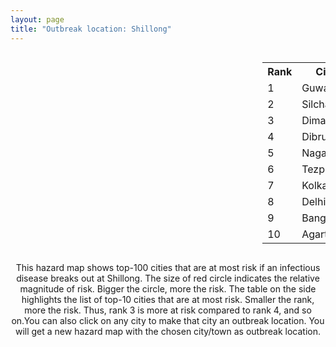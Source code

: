 ```yaml
---
layout: page
title: "Outbreak location: Shillong"
---
```

<div style="width: 100%; overflow: auto;">
<div style="width: 75%; float: left;">
<div id="mapid">
<script src="https://buda-magenta.github.io/hazard_map/load_map.js"></script>

<script>
var marker_outbreak = L.marker([25.576045, 91.882528],{"autoPan": true}).addTo(map); marker_outbreak.bindTooltip("Shillong").openTooltip();

var circle_1 = L.circle([26.180598, 91.753943], {"pane": "markerPane", "color": "red", "fill": true, "fillOpacity": 0.2, "fillRule": "evenodd", "lineCap": "round", "lineJoin": "round", "opacity": 1.0, "radius": 299038, "stroke": true, "weight": 3}).addTo(map);
circle_1.bindTooltip("Guwahati<br>rank: 1<br>hazard index: 0.299039")
circle_1.bindPopup('<a href="https://buda-magenta.github.io/hazard_map/Guwahati">Guwahati</a>')

var circle_2 = L.circle([24.817861, 92.756221], {"pane": "markerPane", "color": "red", "fill": true, "fillOpacity": 0.2, "fillRule": "evenodd", "lineCap": "round", "lineJoin": "round", "opacity": 1.0, "radius": 26762, "stroke": true, "weight": 3}).addTo(map);
circle_2.bindTooltip("Silchar<br>rank: 2<br>hazard index: 0.026763")
circle_2.bindPopup('<a href="https://buda-magenta.github.io/hazard_map/Silchar">Silchar</a>')

var circle_3 = L.circle([25.913591, 93.728371], {"pane": "markerPane", "color": "red", "fill": true, "fillOpacity": 0.2, "fillRule": "evenodd", "lineCap": "round", "lineJoin": "round", "opacity": 1.0, "radius": 23836, "stroke": true, "weight": 3}).addTo(map);
circle_3.bindTooltip("Dimapur<br>rank: 3<br>hazard index: 0.023836")
circle_3.bindPopup('<a href="https://buda-magenta.github.io/hazard_map/Dimapur">Dimapur</a>')

var circle_4 = L.circle([27.484460, 94.901945], {"pane": "markerPane", "color": "red", "fill": true, "fillOpacity": 0.2, "fillRule": "evenodd", "lineCap": "round", "lineJoin": "round", "opacity": 1.0, "radius": 18622, "stroke": true, "weight": 3}).addTo(map);
circle_4.bindTooltip("Dibrugarh<br>rank: 4<br>hazard index: 0.018622")
circle_4.bindPopup('<a href="https://buda-magenta.github.io/hazard_map/Dibrugarh">Dibrugarh</a>')

var circle_5 = L.circle([26.304149, 92.716060], {"pane": "markerPane", "color": "red", "fill": true, "fillOpacity": 0.2, "fillRule": "evenodd", "lineCap": "round", "lineJoin": "round", "opacity": 1.0, "radius": 13649, "stroke": true, "weight": 3}).addTo(map);
circle_5.bindTooltip("Nagaon<br>rank: 5<br>hazard index: 0.013650")
circle_5.bindPopup('<a href="https://buda-magenta.github.io/hazard_map/Nagaon">Nagaon</a>')

var circle_6 = L.circle([26.616957, 92.765007], {"pane": "markerPane", "color": "red", "fill": true, "fillOpacity": 0.2, "fillRule": "evenodd", "lineCap": "round", "lineJoin": "round", "opacity": 1.0, "radius": 11929, "stroke": true, "weight": 3}).addTo(map);
circle_6.bindTooltip("Tezpur<br>rank: 6<br>hazard index: 0.011929")
circle_6.bindPopup('<a href="https://buda-magenta.github.io/hazard_map/Tezpur">Tezpur</a>')

var circle_7 = L.circle([22.541418, 88.357691], {"pane": "markerPane", "color": "red", "fill": true, "fillOpacity": 0.2, "fillRule": "evenodd", "lineCap": "round", "lineJoin": "round", "opacity": 1.0, "radius": 11602, "stroke": true, "weight": 3}).addTo(map);
circle_7.bindTooltip("Kolkata<br>rank: 7<br>hazard index: 0.011602")
circle_7.bindPopup('<a href="https://buda-magenta.github.io/hazard_map/Kolkata">Kolkata</a>')

var circle_8 = L.circle([28.651718, 77.221939], {"pane": "markerPane", "color": "red", "fill": true, "fillOpacity": 0.2, "fillRule": "evenodd", "lineCap": "round", "lineJoin": "round", "opacity": 1.0, "radius": 8843, "stroke": true, "weight": 3}).addTo(map);
circle_8.bindTooltip("Delhi<br>rank: 8<br>hazard index: 0.008844")
circle_8.bindPopup('<a href="https://buda-magenta.github.io/hazard_map/Delhi">Delhi</a>')

var circle_9 = L.circle([12.979120, 77.591300], {"pane": "markerPane", "color": "red", "fill": true, "fillOpacity": 0.2, "fillRule": "evenodd", "lineCap": "round", "lineJoin": "round", "opacity": 1.0, "radius": 4222, "stroke": true, "weight": 3}).addTo(map);
circle_9.bindTooltip("Bangalore<br>rank: 9<br>hazard index: 0.004223")
circle_9.bindPopup('<a href="https://buda-magenta.github.io/hazard_map/Bangalore">Bangalore</a>')

var circle_10 = L.circle([23.831238, 91.282382], {"pane": "markerPane", "color": "red", "fill": true, "fillOpacity": 0.2, "fillRule": "evenodd", "lineCap": "round", "lineJoin": "round", "opacity": 1.0, "radius": 3843, "stroke": true, "weight": 3}).addTo(map);
circle_10.bindTooltip("Agartala<br>rank: 10<br>hazard index: 0.003844")
circle_10.bindPopup('<a href="https://buda-magenta.github.io/hazard_map/Agartala">Agartala</a>')

var circle_11 = L.circle([24.800609, 93.937000], {"pane": "markerPane", "color": "red", "fill": true, "fillOpacity": 0.2, "fillRule": "evenodd", "lineCap": "round", "lineJoin": "round", "opacity": 1.0, "radius": 2711, "stroke": true, "weight": 3}).addTo(map);
circle_11.bindTooltip("Imphal<br>rank: 11<br>hazard index: 0.002712")
circle_11.bindPopup('<a href="https://buda-magenta.github.io/hazard_map/Imphal">Imphal</a>')

var circle_12 = L.circle([19.075990, 72.877393], {"pane": "markerPane", "color": "red", "fill": true, "fillOpacity": 0.2, "fillRule": "evenodd", "lineCap": "round", "lineJoin": "round", "opacity": 1.0, "radius": 2536, "stroke": true, "weight": 3}).addTo(map);
circle_12.bindTooltip("Mumbai<br>rank: 12<br>hazard index: 0.002536")
circle_12.bindPopup('<a href="https://buda-magenta.github.io/hazard_map/Mumbai">Mumbai</a>')

var circle_13 = L.circle([13.083694, 80.270186], {"pane": "markerPane", "color": "red", "fill": true, "fillOpacity": 0.2, "fillRule": "evenodd", "lineCap": "round", "lineJoin": "round", "opacity": 1.0, "radius": 1770, "stroke": true, "weight": 3}).addTo(map);
circle_13.bindTooltip("Chennai<br>rank: 13<br>hazard index: 0.001770")
circle_13.bindPopup('<a href="https://buda-magenta.github.io/hazard_map/Chennai">Chennai</a>')

var circle_14 = L.circle([26.698885, 88.320030], {"pane": "markerPane", "color": "red", "fill": true, "fillOpacity": 0.2, "fillRule": "evenodd", "lineCap": "round", "lineJoin": "round", "opacity": 1.0, "radius": 1470, "stroke": true, "weight": 3}).addTo(map);
circle_14.bindTooltip("Bagdogra<br>rank: 14<br>hazard index: 0.001470")
circle_14.bindPopup('<a href="https://buda-magenta.github.io/hazard_map/Bagdogra">Bagdogra</a>')

var circle_15 = L.circle([17.388786, 78.461065], {"pane": "markerPane", "color": "red", "fill": true, "fillOpacity": 0.2, "fillRule": "evenodd", "lineCap": "round", "lineJoin": "round", "opacity": 1.0, "radius": 967, "stroke": true, "weight": 3}).addTo(map);
circle_15.bindTooltip("Hyderabad<br>rank: 15<br>hazard index: 0.000967")
circle_15.bindPopup('<a href="https://buda-magenta.github.io/hazard_map/Hyderabad">Hyderabad</a>')

var circle_16 = L.circle([26.915458, 75.818982], {"pane": "markerPane", "color": "red", "fill": true, "fillOpacity": 0.2, "fillRule": "evenodd", "lineCap": "round", "lineJoin": "round", "opacity": 1.0, "radius": 940, "stroke": true, "weight": 3}).addTo(map);
circle_16.bindTooltip("Jaipur<br>rank: 16<br>hazard index: 0.000941")
circle_16.bindPopup('<a href="https://buda-magenta.github.io/hazard_map/Jaipur">Jaipur</a>')

var circle_17 = L.circle([26.716413, 88.430992], {"pane": "markerPane", "color": "red", "fill": true, "fillOpacity": 0.2, "fillRule": "evenodd", "lineCap": "round", "lineJoin": "round", "opacity": 1.0, "radius": 729, "stroke": true, "weight": 3}).addTo(map);
circle_17.bindTooltip("Siliguri<br>rank: 17<br>hazard index: 0.000729")
circle_17.bindPopup('<a href="https://buda-magenta.github.io/hazard_map/Siliguri">Siliguri</a>')

var circle_18 = L.circle([25.609324, 85.123525], {"pane": "markerPane", "color": "red", "fill": true, "fillOpacity": 0.2, "fillRule": "evenodd", "lineCap": "round", "lineJoin": "round", "opacity": 1.0, "radius": 547, "stroke": true, "weight": 3}).addTo(map);
circle_18.bindTooltip("Patna<br>rank: 18<br>hazard index: 0.000547")
circle_18.bindPopup('<a href="https://buda-magenta.github.io/hazard_map/Patna">Patna</a>')

var circle_19 = L.circle([26.838100, 80.934600], {"pane": "markerPane", "color": "red", "fill": true, "fillOpacity": 0.2, "fillRule": "evenodd", "lineCap": "round", "lineJoin": "round", "opacity": 1.0, "radius": 501, "stroke": true, "weight": 3}).addTo(map);
circle_19.bindTooltip("Lucknow<br>rank: 19<br>hazard index: 0.000502")
circle_19.bindPopup('<a href="https://buda-magenta.github.io/hazard_map/Lucknow">Lucknow</a>')

var circle_20 = L.circle([23.743524, 92.738291], {"pane": "markerPane", "color": "red", "fill": true, "fillOpacity": 0.2, "fillRule": "evenodd", "lineCap": "round", "lineJoin": "round", "opacity": 1.0, "radius": 482, "stroke": true, "weight": 3}).addTo(map);
circle_20.bindTooltip("Aizawl<br>rank: 20<br>hazard index: 0.000483")
circle_20.bindPopup('<a href="https://buda-magenta.github.io/hazard_map/Aizawl">Aizawl</a>')

var circle_21 = L.circle([26.460914, 80.321759], {"pane": "markerPane", "color": "red", "fill": true, "fillOpacity": 0.2, "fillRule": "evenodd", "lineCap": "round", "lineJoin": "round", "opacity": 1.0, "radius": 405, "stroke": true, "weight": 3}).addTo(map);
circle_21.bindTooltip("Kanpur<br>rank: 21<br>hazard index: 0.000405")
circle_21.bindPopup('<a href="https://buda-magenta.github.io/hazard_map/Kanpur">Kanpur</a>')

var circle_22 = L.circle([26.505476, 93.977739], {"pane": "markerPane", "color": "red", "fill": true, "fillOpacity": 0.2, "fillRule": "evenodd", "lineCap": "round", "lineJoin": "round", "opacity": 1.0, "radius": 394, "stroke": true, "weight": 3}).addTo(map);
circle_22.bindTooltip("Chandan Nagar<br>rank: 22<br>hazard index: 0.000394")
circle_22.bindPopup('<a href="https://buda-magenta.github.io/hazard_map/Chandan_Nagar">Chandan Nagar</a>')

var circle_23 = L.circle([17.723128, 83.301284], {"pane": "markerPane", "color": "red", "fill": true, "fillOpacity": 0.2, "fillRule": "evenodd", "lineCap": "round", "lineJoin": "round", "opacity": 1.0, "radius": 393, "stroke": true, "weight": 3}).addTo(map);
circle_23.bindTooltip("Visakhapatnam<br>rank: 23<br>hazard index: 0.000393")
circle_23.bindPopup('<a href="https://buda-magenta.github.io/hazard_map/Visakhapatnam">Visakhapatnam</a>')

var circle_24 = L.circle([26.757792, 94.207965], {"pane": "markerPane", "color": "red", "fill": true, "fillOpacity": 0.2, "fillRule": "evenodd", "lineCap": "round", "lineJoin": "round", "opacity": 1.0, "radius": 363, "stroke": true, "weight": 3}).addTo(map);
circle_24.bindTooltip("Jorhat<br>rank: 24<br>hazard index: 0.000363")
circle_24.bindPopup('<a href="https://buda-magenta.github.io/hazard_map/Jorhat">Jorhat</a>')

var circle_25 = L.circle([22.591260, 88.390964], {"pane": "markerPane", "color": "red", "fill": true, "fillOpacity": 0.2, "fillRule": "evenodd", "lineCap": "round", "lineJoin": "round", "opacity": 1.0, "radius": 339, "stroke": true, "weight": 3}).addTo(map);
circle_25.bindTooltip("Bidhan Nagar<br>rank: 25<br>hazard index: 0.000340")
circle_25.bindPopup('<a href="https://buda-magenta.github.io/hazard_map/Bidhan_Nagar">Bidhan Nagar</a>')

var circle_26 = L.circle([20.266777, 85.843559], {"pane": "markerPane", "color": "red", "fill": true, "fillOpacity": 0.2, "fillRule": "evenodd", "lineCap": "round", "lineJoin": "round", "opacity": 1.0, "radius": 309, "stroke": true, "weight": 3}).addTo(map);
circle_26.bindTooltip("Bhubaneswar<br>rank: 26<br>hazard index: 0.000309")
circle_26.bindPopup('<a href="https://buda-magenta.github.io/hazard_map/Bhubaneswar">Bhubaneswar</a>')

var circle_27 = L.circle([16.508759, 80.618510], {"pane": "markerPane", "color": "red", "fill": true, "fillOpacity": 0.2, "fillRule": "evenodd", "lineCap": "round", "lineJoin": "round", "opacity": 1.0, "radius": 236, "stroke": true, "weight": 3}).addTo(map);
circle_27.bindTooltip("Vijayawada<br>rank: 27<br>hazard index: 0.000237")
circle_27.bindPopup('<a href="https://buda-magenta.github.io/hazard_map/Vijayawada">Vijayawada</a>')

var circle_28 = L.circle([23.250000, 87.750000], {"pane": "markerPane", "color": "red", "fill": true, "fillOpacity": 0.2, "fillRule": "evenodd", "lineCap": "round", "lineJoin": "round", "opacity": 1.0, "radius": 233, "stroke": true, "weight": 3}).addTo(map);
circle_28.bindTooltip("Barddhaman<br>rank: 28<br>hazard index: 0.000234")
circle_28.bindPopup('<a href="https://buda-magenta.github.io/hazard_map/Barddhaman">Barddhaman</a>')

var circle_29 = L.circle([23.749721, 91.876635], {"pane": "markerPane", "color": "red", "fill": true, "fillOpacity": 0.2, "fillRule": "evenodd", "lineCap": "round", "lineJoin": "round", "opacity": 1.0, "radius": 233, "stroke": true, "weight": 3}).addTo(map);
circle_29.bindTooltip("Ganganagar<br>rank: 29<br>hazard index: 0.000233")
circle_29.bindPopup('<a href="https://buda-magenta.github.io/hazard_map/Ganganagar">Ganganagar</a>')

var circle_30 = L.circle([24.965712, 88.127778], {"pane": "markerPane", "color": "red", "fill": true, "fillOpacity": 0.2, "fillRule": "evenodd", "lineCap": "round", "lineJoin": "round", "opacity": 1.0, "radius": 214, "stroke": true, "weight": 3}).addTo(map);
circle_30.bindTooltip("English Bazar<br>rank: 30<br>hazard index: 0.000215")
circle_30.bindPopup('<a href="https://buda-magenta.github.io/hazard_map/English_Bazar">English Bazar</a>')

var circle_31 = L.circle([25.438130, 81.833800], {"pane": "markerPane", "color": "red", "fill": true, "fillOpacity": 0.2, "fillRule": "evenodd", "lineCap": "round", "lineJoin": "round", "opacity": 1.0, "radius": 204, "stroke": true, "weight": 3}).addTo(map);
circle_31.bindTooltip("Allahabad<br>rank: 31<br>hazard index: 0.000204")
circle_31.bindPopup('<a href="https://buda-magenta.github.io/hazard_map/Allahabad">Allahabad</a>')

var circle_32 = L.circle([12.305183, 76.655361], {"pane": "markerPane", "color": "red", "fill": true, "fillOpacity": 0.2, "fillRule": "evenodd", "lineCap": "round", "lineJoin": "round", "opacity": 1.0, "radius": 198, "stroke": true, "weight": 3}).addTo(map);
circle_32.bindTooltip("Mysore<br>rank: 32<br>hazard index: 0.000198")
circle_32.bindPopup('<a href="https://buda-magenta.github.io/hazard_map/Mysore">Mysore</a>')

var circle_33 = L.circle([18.521428, 73.854454], {"pane": "markerPane", "color": "red", "fill": true, "fillOpacity": 0.2, "fillRule": "evenodd", "lineCap": "round", "lineJoin": "round", "opacity": 1.0, "radius": 179, "stroke": true, "weight": 3}).addTo(map);
circle_33.bindTooltip("Pune<br>rank: 33<br>hazard index: 0.000180")
circle_33.bindPopup('<a href="https://buda-magenta.github.io/hazard_map/Pune">Pune</a>')

var circle_34 = L.circle([22.472223, 88.093845], {"pane": "markerPane", "color": "red", "fill": true, "fillOpacity": 0.2, "fillRule": "evenodd", "lineCap": "round", "lineJoin": "round", "opacity": 1.0, "radius": 169, "stroke": true, "weight": 3}).addTo(map);
circle_34.bindTooltip("Uluberia<br>rank: 34<br>hazard index: 0.000170")
circle_34.bindPopup('<a href="https://buda-magenta.github.io/hazard_map/Uluberia">Uluberia</a>')

var circle_35 = L.circle([19.194329, 72.970178], {"pane": "markerPane", "color": "red", "fill": true, "fillOpacity": 0.2, "fillRule": "evenodd", "lineCap": "round", "lineJoin": "round", "opacity": 1.0, "radius": 156, "stroke": true, "weight": 3}).addTo(map);
circle_35.bindTooltip("Thane<br>rank: 35<br>hazard index: 0.000157")
circle_35.bindPopup('<a href="https://buda-magenta.github.io/hazard_map/Thane">Thane</a>')

var circle_36 = L.circle([9.931308, 76.267414], {"pane": "markerPane", "color": "red", "fill": true, "fillOpacity": 0.2, "fillRule": "evenodd", "lineCap": "round", "lineJoin": "round", "opacity": 1.0, "radius": 148, "stroke": true, "weight": 3}).addTo(map);
circle_36.bindTooltip("Kochi<br>rank: 36<br>hazard index: 0.000149")
circle_36.bindPopup('<a href="https://buda-magenta.github.io/hazard_map/Kochi">Kochi</a>')

var circle_37 = L.circle([27.175255, 78.009816], {"pane": "markerPane", "color": "red", "fill": true, "fillOpacity": 0.2, "fillRule": "evenodd", "lineCap": "round", "lineJoin": "round", "opacity": 1.0, "radius": 136, "stroke": true, "weight": 3}).addTo(map);
circle_37.bindTooltip("Agra<br>rank: 37<br>hazard index: 0.000137")
circle_37.bindPopup('<a href="https://buda-magenta.github.io/hazard_map/Agra">Agra</a>')

var circle_38 = L.circle([20.468600, 85.879200], {"pane": "markerPane", "color": "red", "fill": true, "fillOpacity": 0.2, "fillRule": "evenodd", "lineCap": "round", "lineJoin": "round", "opacity": 1.0, "radius": 136, "stroke": true, "weight": 3}).addTo(map);
circle_38.bindTooltip("Cuttack<br>rank: 38<br>hazard index: 0.000136")
circle_38.bindPopup('<a href="https://buda-magenta.github.io/hazard_map/Cuttack">Cuttack</a>')

var circle_39 = L.circle([22.890183, 88.426939], {"pane": "markerPane", "color": "red", "fill": true, "fillOpacity": 0.2, "fillRule": "evenodd", "lineCap": "round", "lineJoin": "round", "opacity": 1.0, "radius": 132, "stroke": true, "weight": 3}).addTo(map);
circle_39.bindTooltip("Naihati<br>rank: 39<br>hazard index: 0.000133")
circle_39.bindPopup('<a href="https://buda-magenta.github.io/hazard_map/Naihati">Naihati</a>')

var circle_40 = L.circle([23.021624, 72.579707], {"pane": "markerPane", "color": "red", "fill": true, "fillOpacity": 0.2, "fillRule": "evenodd", "lineCap": "round", "lineJoin": "round", "opacity": 1.0, "radius": 131, "stroke": true, "weight": 3}).addTo(map);
circle_40.bindTooltip("Ahmedabad<br>rank: 40<br>hazard index: 0.000132")
circle_40.bindPopup('<a href="https://buda-magenta.github.io/hazard_map/Ahmedabad">Ahmedabad</a>')

var circle_41 = L.circle([26.298638, 87.953148], {"pane": "markerPane", "color": "red", "fill": true, "fillOpacity": 0.2, "fillRule": "evenodd", "lineCap": "round", "lineJoin": "round", "opacity": 1.0, "radius": 131, "stroke": true, "weight": 3}).addTo(map);
circle_41.bindTooltip("Kishanganj<br>rank: 41<br>hazard index: 0.000131")
circle_41.bindPopup('<a href="https://buda-magenta.github.io/hazard_map/Kishanganj">Kishanganj</a>')

var circle_42 = L.circle([20.011247, 73.790236], {"pane": "markerPane", "color": "red", "fill": true, "fillOpacity": 0.2, "fillRule": "evenodd", "lineCap": "round", "lineJoin": "round", "opacity": 1.0, "radius": 128, "stroke": true, "weight": 3}).addTo(map);
circle_42.bindTooltip("Nashik<br>rank: 42<br>hazard index: 0.000128")
circle_42.bindPopup('<a href="https://buda-magenta.github.io/hazard_map/Nashik">Nashik</a>')

var circle_43 = L.circle([30.909016, 75.851601], {"pane": "markerPane", "color": "red", "fill": true, "fillOpacity": 0.2, "fillRule": "evenodd", "lineCap": "round", "lineJoin": "round", "opacity": 1.0, "radius": 125, "stroke": true, "weight": 3}).addTo(map);
circle_43.bindTooltip("Ludhiana<br>rank: 43<br>hazard index: 0.000126")
circle_43.bindPopup('<a href="https://buda-magenta.github.io/hazard_map/Ludhiana">Ludhiana</a>')

var circle_44 = L.circle([28.428262, 77.002700], {"pane": "markerPane", "color": "red", "fill": true, "fillOpacity": 0.2, "fillRule": "evenodd", "lineCap": "round", "lineJoin": "round", "opacity": 1.0, "radius": 125, "stroke": true, "weight": 3}).addTo(map);
circle_44.bindTooltip("Gurgaon<br>rank: 44<br>hazard index: 0.000125")
circle_44.bindPopup('<a href="https://buda-magenta.github.io/hazard_map/Gurgaon">Gurgaon</a>')

var circle_45 = L.circle([23.535048, 87.338043], {"pane": "markerPane", "color": "red", "fill": true, "fillOpacity": 0.2, "fillRule": "evenodd", "lineCap": "round", "lineJoin": "round", "opacity": 1.0, "radius": 119, "stroke": true, "weight": 3}).addTo(map);
circle_45.bindTooltip("Durgapur<br>rank: 45<br>hazard index: 0.000119")
circle_45.bindPopup('<a href="https://buda-magenta.github.io/hazard_map/Durgapur">Durgapur</a>')

var circle_46 = L.circle([28.402979, 77.310384], {"pane": "markerPane", "color": "red", "fill": true, "fillOpacity": 0.2, "fillRule": "evenodd", "lineCap": "round", "lineJoin": "round", "opacity": 1.0, "radius": 114, "stroke": true, "weight": 3}).addTo(map);
circle_46.bindTooltip("Faridabad<br>rank: 46<br>hazard index: 0.000115")
circle_46.bindPopup('<a href="https://buda-magenta.github.io/hazard_map/Faridabad">Faridabad</a>')

var circle_47 = L.circle([23.687130, 86.974659], {"pane": "markerPane", "color": "red", "fill": true, "fillOpacity": 0.2, "fillRule": "evenodd", "lineCap": "round", "lineJoin": "round", "opacity": 1.0, "radius": 109, "stroke": true, "weight": 3}).addTo(map);
circle_47.bindTooltip("Asansol<br>rank: 47<br>hazard index: 0.000110")
circle_47.bindPopup('<a href="https://buda-magenta.github.io/hazard_map/Asansol">Asansol</a>')

var circle_48 = L.circle([13.340077, 77.100621], {"pane": "markerPane", "color": "red", "fill": true, "fillOpacity": 0.2, "fillRule": "evenodd", "lineCap": "round", "lineJoin": "round", "opacity": 1.0, "radius": 107, "stroke": true, "weight": 3}).addTo(map);
circle_48.bindTooltip("Tumkur<br>rank: 48<br>hazard index: 0.000108")
circle_48.bindPopup('<a href="https://buda-magenta.github.io/hazard_map/Tumkur">Tumkur</a>')

var circle_49 = L.circle([22.695034, 88.377060], {"pane": "markerPane", "color": "red", "fill": true, "fillOpacity": 0.2, "fillRule": "evenodd", "lineCap": "round", "lineJoin": "round", "opacity": 1.0, "radius": 101, "stroke": true, "weight": 3}).addTo(map);
circle_49.bindTooltip("Panihati<br>rank: 49<br>hazard index: 0.000102")
circle_49.bindPopup('<a href="https://buda-magenta.github.io/hazard_map/Panihati">Panihati</a>')

var circle_50 = L.circle([31.634308, 74.873679], {"pane": "markerPane", "color": "red", "fill": true, "fillOpacity": 0.2, "fillRule": "evenodd", "lineCap": "round", "lineJoin": "round", "opacity": 1.0, "radius": 100, "stroke": true, "weight": 3}).addTo(map);
circle_50.bindTooltip("Amritsar<br>rank: 50<br>hazard index: 0.000100")
circle_50.bindPopup('<a href="https://buda-magenta.github.io/hazard_map/Amritsar">Amritsar</a>')

var circle_51 = L.circle([25.560900, 87.647654], {"pane": "markerPane", "color": "red", "fill": true, "fillOpacity": 0.2, "fillRule": "evenodd", "lineCap": "round", "lineJoin": "round", "opacity": 1.0, "radius": 98, "stroke": true, "weight": 3}).addTo(map);
circle_51.bindTooltip("Katihar<br>rank: 51<br>hazard index: 0.000099")
circle_51.bindPopup('<a href="https://buda-magenta.github.io/hazard_map/Katihar">Katihar</a>')

var circle_52 = L.circle([25.335649, 83.007629], {"pane": "markerPane", "color": "red", "fill": true, "fillOpacity": 0.2, "fillRule": "evenodd", "lineCap": "round", "lineJoin": "round", "opacity": 1.0, "radius": 97, "stroke": true, "weight": 3}).addTo(map);
circle_52.bindTooltip("Varanasi<br>rank: 52<br>hazard index: 0.000097")
circle_52.bindPopup('<a href="https://buda-magenta.github.io/hazard_map/Varanasi">Varanasi</a>')

var circle_53 = L.circle([25.531031, 78.652689], {"pane": "markerPane", "color": "red", "fill": true, "fillOpacity": 0.2, "fillRule": "evenodd", "lineCap": "round", "lineJoin": "round", "opacity": 1.0, "radius": 94, "stroke": true, "weight": 3}).addTo(map);
circle_53.bindTooltip("Jhansi<br>rank: 53<br>hazard index: 0.000094")
circle_53.bindPopup('<a href="https://buda-magenta.github.io/hazard_map/Jhansi">Jhansi</a>')

var circle_54 = L.circle([28.901090, 76.580194], {"pane": "markerPane", "color": "red", "fill": true, "fillOpacity": 0.2, "fillRule": "evenodd", "lineCap": "round", "lineJoin": "round", "opacity": 1.0, "radius": 90, "stroke": true, "weight": 3}).addTo(map);
circle_54.bindTooltip("Rohtak<br>rank: 54<br>hazard index: 0.000091")
circle_54.bindPopup('<a href="https://buda-magenta.github.io/hazard_map/Rohtak">Rohtak</a>')

var circle_55 = L.circle([23.160894, 79.949770], {"pane": "markerPane", "color": "red", "fill": true, "fillOpacity": 0.2, "fillRule": "evenodd", "lineCap": "round", "lineJoin": "round", "opacity": 1.0, "radius": 90, "stroke": true, "weight": 3}).addTo(map);
circle_55.bindTooltip("Jabalpur<br>rank: 55<br>hazard index: 0.000091")
circle_55.bindPopup('<a href="https://buda-magenta.github.io/hazard_map/Jabalpur">Jabalpur</a>')

var circle_56 = L.circle([28.457876, 79.405571], {"pane": "markerPane", "color": "red", "fill": true, "fillOpacity": 0.2, "fillRule": "evenodd", "lineCap": "round", "lineJoin": "round", "opacity": 1.0, "radius": 84, "stroke": true, "weight": 3}).addTo(map);
circle_56.bindTooltip("Bareilly<br>rank: 56<br>hazard index: 0.000084")
circle_56.bindPopup('<a href="https://buda-magenta.github.io/hazard_map/Bareilly">Bareilly</a>')

var circle_57 = L.circle([28.863842, 78.805778], {"pane": "markerPane", "color": "red", "fill": true, "fillOpacity": 0.2, "fillRule": "evenodd", "lineCap": "round", "lineJoin": "round", "opacity": 1.0, "radius": 83, "stroke": true, "weight": 3}).addTo(map);
circle_57.bindTooltip("Moradabad<br>rank: 57<br>hazard index: 0.000083")
circle_57.bindPopup('<a href="https://buda-magenta.github.io/hazard_map/Moradabad">Moradabad</a>')

var circle_58 = L.circle([25.133173, 86.525040], {"pane": "markerPane", "color": "red", "fill": true, "fillOpacity": 0.2, "fillRule": "evenodd", "lineCap": "round", "lineJoin": "round", "opacity": 1.0, "radius": 82, "stroke": true, "weight": 3}).addTo(map);
circle_58.bindTooltip("Kharagpur<br>rank: 58<br>hazard index: 0.000083")
circle_58.bindPopup('<a href="https://buda-magenta.github.io/hazard_map/Kharagpur">Kharagpur</a>')

var circle_59 = L.circle([22.670728, 88.376342], {"pane": "markerPane", "color": "red", "fill": true, "fillOpacity": 0.2, "fillRule": "evenodd", "lineCap": "round", "lineJoin": "round", "opacity": 1.0, "radius": 82, "stroke": true, "weight": 3}).addTo(map);
circle_59.bindTooltip("Kamarhati<br>rank: 59<br>hazard index: 0.000083")
circle_59.bindPopup('<a href="https://buda-magenta.github.io/hazard_map/Kamarhati">Kamarhati</a>')

var circle_60 = L.circle([26.671329, 83.364583], {"pane": "markerPane", "color": "red", "fill": true, "fillOpacity": 0.2, "fillRule": "evenodd", "lineCap": "round", "lineJoin": "round", "opacity": 1.0, "radius": 78, "stroke": true, "weight": 3}).addTo(map);
circle_60.bindTooltip("Gorakhpur<br>rank: 60<br>hazard index: 0.000078")
circle_60.bindPopup('<a href="https://buda-magenta.github.io/hazard_map/Gorakhpur">Gorakhpur</a>')

var circle_61 = L.circle([15.398403, 73.812918], {"pane": "markerPane", "color": "red", "fill": true, "fillOpacity": 0.2, "fillRule": "evenodd", "lineCap": "round", "lineJoin": "round", "opacity": 1.0, "radius": 77, "stroke": true, "weight": 3}).addTo(map);
circle_61.bindTooltip("Vasco Da Gama<br>rank: 61<br>hazard index: 0.000078")
circle_61.bindPopup('<a href="https://buda-magenta.github.io/hazard_map/Vasco_Da_Gama">Vasco Da Gama</a>')

var circle_62 = L.circle([29.000653, 77.768229], {"pane": "markerPane", "color": "red", "fill": true, "fillOpacity": 0.2, "fillRule": "evenodd", "lineCap": "round", "lineJoin": "round", "opacity": 1.0, "radius": 77, "stroke": true, "weight": 3}).addTo(map);
circle_62.bindTooltip("Meerut<br>rank: 62<br>hazard index: 0.000077")
circle_62.bindPopup('<a href="https://buda-magenta.github.io/hazard_map/Meerut">Meerut</a>')

var circle_63 = L.circle([17.005045, 81.780473], {"pane": "markerPane", "color": "red", "fill": true, "fillOpacity": 0.2, "fillRule": "evenodd", "lineCap": "round", "lineJoin": "round", "opacity": 1.0, "radius": 76, "stroke": true, "weight": 3}).addTo(map);
circle_63.bindTooltip("Rajahmundry<br>rank: 63<br>hazard index: 0.000077")
circle_63.bindPopup('<a href="https://buda-magenta.github.io/hazard_map/Rajahmundry">Rajahmundry</a>')

var circle_64 = L.circle([22.646958, 88.343612], {"pane": "markerPane", "color": "red", "fill": true, "fillOpacity": 0.2, "fillRule": "evenodd", "lineCap": "round", "lineJoin": "round", "opacity": 1.0, "radius": 75, "stroke": true, "weight": 3}).addTo(map);
circle_64.bindTooltip("Bally<br>rank: 64<br>hazard index: 0.000076")
circle_64.bindPopup('<a href="https://buda-magenta.github.io/hazard_map/Bally">Bally</a>')

var circle_65 = L.circle([26.626484, 88.734077], {"pane": "markerPane", "color": "red", "fill": true, "fillOpacity": 0.2, "fillRule": "evenodd", "lineCap": "round", "lineJoin": "round", "opacity": 1.0, "radius": 75, "stroke": true, "weight": 3}).addTo(map);
circle_65.bindTooltip("Jalpaiguri<br>rank: 65<br>hazard index: 0.000076")
circle_65.bindPopup('<a href="https://buda-magenta.github.io/hazard_map/Jalpaiguri">Jalpaiguri</a>')

var circle_66 = L.circle([26.296772, 73.035143], {"pane": "markerPane", "color": "red", "fill": true, "fillOpacity": 0.2, "fillRule": "evenodd", "lineCap": "round", "lineJoin": "round", "opacity": 1.0, "radius": 70, "stroke": true, "weight": 3}).addTo(map);
circle_66.bindTooltip("Jodhpur<br>rank: 66<br>hazard index: 0.000070")
circle_66.bindPopup('<a href="https://buda-magenta.github.io/hazard_map/Jodhpur">Jodhpur</a>')

var circle_67 = L.circle([22.508621, 88.253218], {"pane": "markerPane", "color": "red", "fill": true, "fillOpacity": 0.2, "fillRule": "evenodd", "lineCap": "round", "lineJoin": "round", "opacity": 1.0, "radius": 67, "stroke": true, "weight": 3}).addTo(map);
circle_67.bindTooltip("Maheshtala<br>rank: 67<br>hazard index: 0.000068")
circle_67.bindPopup('<a href="https://buda-magenta.github.io/hazard_map/Maheshtala">Maheshtala</a>')

var circle_68 = L.circle([31.292011, 75.568058], {"pane": "markerPane", "color": "red", "fill": true, "fillOpacity": 0.2, "fillRule": "evenodd", "lineCap": "round", "lineJoin": "round", "opacity": 1.0, "radius": 67, "stroke": true, "weight": 3}).addTo(map);
circle_68.bindTooltip("Jalandhar<br>rank: 68<br>hazard index: 0.000067")
circle_68.bindPopup('<a href="https://buda-magenta.github.io/hazard_map/Jalandhar">Jalandhar</a>')

var circle_69 = L.circle([11.664300, 78.146000], {"pane": "markerPane", "color": "red", "fill": true, "fillOpacity": 0.2, "fillRule": "evenodd", "lineCap": "round", "lineJoin": "round", "opacity": 1.0, "radius": 66, "stroke": true, "weight": 3}).addTo(map);
circle_69.bindTooltip("Salem<br>rank: 69<br>hazard index: 0.000067")
circle_69.bindPopup('<a href="https://buda-magenta.github.io/hazard_map/Salem">Salem</a>')

var circle_70 = L.circle([11.001812, 76.962843], {"pane": "markerPane", "color": "red", "fill": true, "fillOpacity": 0.2, "fillRule": "evenodd", "lineCap": "round", "lineJoin": "round", "opacity": 1.0, "radius": 65, "stroke": true, "weight": 3}).addTo(map);
circle_70.bindTooltip("Coimbatore<br>rank: 70<br>hazard index: 0.000065")
circle_70.bindPopup('<a href="https://buda-magenta.github.io/hazard_map/Coimbatore">Coimbatore</a>')

var circle_71 = L.circle([21.735348, 81.944459], {"pane": "markerPane", "color": "red", "fill": true, "fillOpacity": 0.2, "fillRule": "evenodd", "lineCap": "round", "lineJoin": "round", "opacity": 1.0, "radius": 63, "stroke": true, "weight": 3}).addTo(map);
circle_71.bindTooltip("Bhatpara<br>rank: 71<br>hazard index: 0.000064")
circle_71.bindPopup('<a href="https://buda-magenta.github.io/hazard_map/Bhatpara">Bhatpara</a>')

var circle_72 = L.circle([29.988077, 77.508130], {"pane": "markerPane", "color": "red", "fill": true, "fillOpacity": 0.2, "fillRule": "evenodd", "lineCap": "round", "lineJoin": "round", "opacity": 1.0, "radius": 61, "stroke": true, "weight": 3}).addTo(map);
circle_72.bindTooltip("Saharanpur<br>rank: 72<br>hazard index: 0.000061")
circle_72.bindPopup('<a href="https://buda-magenta.github.io/hazard_map/Saharanpur">Saharanpur</a>')

var circle_73 = L.circle([22.870214, 88.419608], {"pane": "markerPane", "color": "red", "fill": true, "fillOpacity": 0.2, "fillRule": "evenodd", "lineCap": "round", "lineJoin": "round", "opacity": 1.0, "radius": 61, "stroke": true, "weight": 3}).addTo(map);
circle_73.bindTooltip("Barrackpur<br>rank: 73<br>hazard index: 0.000061")
circle_73.bindPopup('<a href="https://buda-magenta.github.io/hazard_map/Barrackpur">Barrackpur</a>')

var circle_74 = L.circle([23.405848, 88.495894], {"pane": "markerPane", "color": "red", "fill": true, "fillOpacity": 0.2, "fillRule": "evenodd", "lineCap": "round", "lineJoin": "round", "opacity": 1.0, "radius": 58, "stroke": true, "weight": 3}).addTo(map);
circle_74.bindTooltip("Krishnanagar<br>rank: 74<br>hazard index: 0.000058")
circle_74.bindPopup('<a href="https://buda-magenta.github.io/hazard_map/Krishnanagar">Krishnanagar</a>')

var circle_75 = L.circle([24.379576, 88.585573], {"pane": "markerPane", "color": "red", "fill": true, "fillOpacity": 0.2, "fillRule": "evenodd", "lineCap": "round", "lineJoin": "round", "opacity": 1.0, "radius": 55, "stroke": true, "weight": 3}).addTo(map);
circle_75.bindTooltip("Baharampur<br>rank: 75<br>hazard index: 0.000055")
circle_75.bindPopup('<a href="https://buda-magenta.github.io/hazard_map/Baharampur">Baharampur</a>')

var circle_76 = L.circle([25.286698, 87.132254], {"pane": "markerPane", "color": "red", "fill": true, "fillOpacity": 0.2, "fillRule": "evenodd", "lineCap": "round", "lineJoin": "round", "opacity": 1.0, "radius": 53, "stroke": true, "weight": 3}).addTo(map);
circle_76.bindTooltip("Bhagalpur<br>rank: 76<br>hazard index: 0.000054")
circle_76.bindPopup('<a href="https://buda-magenta.github.io/hazard_map/Bhagalpur">Bhagalpur</a>')

var circle_77 = L.circle([12.955100, 78.269900], {"pane": "markerPane", "color": "red", "fill": true, "fillOpacity": 0.2, "fillRule": "evenodd", "lineCap": "round", "lineJoin": "round", "opacity": 1.0, "radius": 53, "stroke": true, "weight": 3}).addTo(map);
circle_77.bindTooltip("Robertson Pet<br>rank: 77<br>hazard index: 0.000054")
circle_77.bindPopup('<a href="https://buda-magenta.github.io/hazard_map/Robertson_Pet">Robertson Pet</a>')

var circle_78 = L.circle([27.876990, 78.137290], {"pane": "markerPane", "color": "red", "fill": true, "fillOpacity": 0.2, "fillRule": "evenodd", "lineCap": "round", "lineJoin": "round", "opacity": 1.0, "radius": 51, "stroke": true, "weight": 3}).addTo(map);
circle_78.bindTooltip("Aligarh<br>rank: 78<br>hazard index: 0.000051")
circle_78.bindPopup('<a href="https://buda-magenta.github.io/hazard_map/Aligarh">Aligarh</a>')

var circle_79 = L.circle([29.003314, 77.016732], {"pane": "markerPane", "color": "red", "fill": true, "fillOpacity": 0.2, "fillRule": "evenodd", "lineCap": "round", "lineJoin": "round", "opacity": 1.0, "radius": 50, "stroke": true, "weight": 3}).addTo(map);
circle_79.bindTooltip("Sonipat<br>rank: 79<br>hazard index: 0.000051")
circle_79.bindPopup('<a href="https://buda-magenta.github.io/hazard_map/Sonipat">Sonipat</a>')

var circle_80 = L.circle([28.733400, 77.298600], {"pane": "markerPane", "color": "red", "fill": true, "fillOpacity": 0.2, "fillRule": "evenodd", "lineCap": "round", "lineJoin": "round", "opacity": 1.0, "radius": 50, "stroke": true, "weight": 3}).addTo(map);
circle_80.bindTooltip("Loni<br>rank: 80<br>hazard index: 0.000050")
circle_80.bindPopup('<a href="https://buda-magenta.github.io/hazard_map/Loni">Loni</a>')

var circle_81 = L.circle([18.112082, 83.405220], {"pane": "markerPane", "color": "red", "fill": true, "fillOpacity": 0.2, "fillRule": "evenodd", "lineCap": "round", "lineJoin": "round", "opacity": 1.0, "radius": 50, "stroke": true, "weight": 3}).addTo(map);
circle_81.bindTooltip("Vizianagaram<br>rank: 81<br>hazard index: 0.000050")
circle_81.bindPopup('<a href="https://buda-magenta.github.io/hazard_map/Vizianagaram">Vizianagaram</a>')

var circle_82 = L.circle([30.733442, 76.779714], {"pane": "markerPane", "color": "red", "fill": true, "fillOpacity": 0.2, "fillRule": "evenodd", "lineCap": "round", "lineJoin": "round", "opacity": 1.0, "radius": 47, "stroke": true, "weight": 3}).addTo(map);
circle_82.bindTooltip("Chandigarh<br>rank: 82<br>hazard index: 0.000047")
circle_82.bindPopup('<a href="https://buda-magenta.github.io/hazard_map/Chandigarh">Chandigarh</a>')

var circle_83 = L.circle([8.576971, 77.050125], {"pane": "markerPane", "color": "red", "fill": true, "fillOpacity": 0.2, "fillRule": "evenodd", "lineCap": "round", "lineJoin": "round", "opacity": 1.0, "radius": 46, "stroke": true, "weight": 3}).addTo(map);
circle_83.bindTooltip("Thiruvananthapuram<br>rank: 83<br>hazard index: 0.000046")
circle_83.bindPopup('<a href="https://buda-magenta.github.io/hazard_map/Thiruvananthapuram">Thiruvananthapuram</a>')

var circle_84 = L.circle([25.512719, 86.090571], {"pane": "markerPane", "color": "red", "fill": true, "fillOpacity": 0.2, "fillRule": "evenodd", "lineCap": "round", "lineJoin": "round", "opacity": 1.0, "radius": 45, "stroke": true, "weight": 3}).addTo(map);
circle_84.bindTooltip("Begusarai<br>rank: 84<br>hazard index: 0.000046")
circle_84.bindPopup('<a href="https://buda-magenta.github.io/hazard_map/Begusarai">Begusarai</a>')

var circle_85 = L.circle([22.801519, 86.202958], {"pane": "markerPane", "color": "red", "fill": true, "fillOpacity": 0.2, "fillRule": "evenodd", "lineCap": "round", "lineJoin": "round", "opacity": 1.0, "radius": 45, "stroke": true, "weight": 3}).addTo(map);
circle_85.bindTooltip("Jamshedpur<br>rank: 85<br>hazard index: 0.000046")
circle_85.bindPopup('<a href="https://buda-magenta.github.io/hazard_map/Jamshedpur">Jamshedpur</a>')

var circle_86 = L.circle([22.754995, 88.341667], {"pane": "markerPane", "color": "red", "fill": true, "fillOpacity": 0.2, "fillRule": "evenodd", "lineCap": "round", "lineJoin": "round", "opacity": 1.0, "radius": 45, "stroke": true, "weight": 3}).addTo(map);
circle_86.bindTooltip("Serampore<br>rank: 86<br>hazard index: 0.000046")
circle_86.bindPopup('<a href="https://buda-magenta.github.io/hazard_map/Serampore">Serampore</a>')

var circle_87 = L.circle([22.949011, 88.435910], {"pane": "markerPane", "color": "red", "fill": true, "fillOpacity": 0.2, "fillRule": "evenodd", "lineCap": "round", "lineJoin": "round", "opacity": 1.0, "radius": 45, "stroke": true, "weight": 3}).addTo(map);
circle_87.bindTooltip("Kanchrapara<br>rank: 87<br>hazard index: 0.000045")
circle_87.bindPopup('<a href="https://buda-magenta.github.io/hazard_map/Kanchrapara">Kanchrapara</a>')

var circle_88 = L.circle([10.804973, 78.687030], {"pane": "markerPane", "color": "red", "fill": true, "fillOpacity": 0.2, "fillRule": "evenodd", "lineCap": "round", "lineJoin": "round", "opacity": 1.0, "radius": 43, "stroke": true, "weight": 3}).addTo(map);
circle_88.bindTooltip("Tiruchirappalli<br>rank: 88<br>hazard index: 0.000044")
circle_88.bindPopup('<a href="https://buda-magenta.github.io/hazard_map/Tiruchirappalli">Tiruchirappalli</a>')

var circle_89 = L.circle([22.717624, 88.488953], {"pane": "markerPane", "color": "red", "fill": true, "fillOpacity": 0.2, "fillRule": "evenodd", "lineCap": "round", "lineJoin": "round", "opacity": 1.0, "radius": 43, "stroke": true, "weight": 3}).addTo(map);
circle_89.bindTooltip("Barasat<br>rank: 89<br>hazard index: 0.000044")
circle_89.bindPopup('<a href="https://buda-magenta.github.io/hazard_map/Barasat">Barasat</a>')

var circle_90 = L.circle([21.170200, 72.831100], {"pane": "markerPane", "color": "red", "fill": true, "fillOpacity": 0.2, "fillRule": "evenodd", "lineCap": "round", "lineJoin": "round", "opacity": 1.0, "radius": 43, "stroke": true, "weight": 3}).addTo(map);
circle_90.bindTooltip("Surat<br>rank: 90<br>hazard index: 0.000044")
circle_90.bindPopup('<a href="https://buda-magenta.github.io/hazard_map/Surat">Surat</a>')

var circle_91 = L.circle([26.469100, 74.639000], {"pane": "markerPane", "color": "red", "fill": true, "fillOpacity": 0.2, "fillRule": "evenodd", "lineCap": "round", "lineJoin": "round", "opacity": 1.0, "radius": 43, "stroke": true, "weight": 3}).addTo(map);
circle_91.bindTooltip("Ajmer<br>rank: 91<br>hazard index: 0.000043")
circle_91.bindPopup('<a href="https://buda-magenta.github.io/hazard_map/Ajmer">Ajmer</a>')

var circle_92 = L.circle([28.660965, 76.834676], {"pane": "markerPane", "color": "red", "fill": true, "fillOpacity": 0.2, "fillRule": "evenodd", "lineCap": "round", "lineJoin": "round", "opacity": 1.0, "radius": 40, "stroke": true, "weight": 3}).addTo(map);
circle_92.bindTooltip("Bahadurgarh<br>rank: 92<br>hazard index: 0.000040")
circle_92.bindPopup('<a href="https://buda-magenta.github.io/hazard_map/Bahadurgarh">Bahadurgarh</a>')

var circle_93 = L.circle([25.196826, 76.000893], {"pane": "markerPane", "color": "red", "fill": true, "fillOpacity": 0.2, "fillRule": "evenodd", "lineCap": "round", "lineJoin": "round", "opacity": 1.0, "radius": 38, "stroke": true, "weight": 3}).addTo(map);
circle_93.bindTooltip("Kota<br>rank: 93<br>hazard index: 0.000039")
circle_93.bindPopup('<a href="https://buda-magenta.github.io/hazard_map/Kota">Kota</a>')

var circle_94 = L.circle([13.631637, 79.423171], {"pane": "markerPane", "color": "red", "fill": true, "fillOpacity": 0.2, "fillRule": "evenodd", "lineCap": "round", "lineJoin": "round", "opacity": 1.0, "radius": 37, "stroke": true, "weight": 3}).addTo(map);
circle_94.bindTooltip("Tirupati<br>rank: 94<br>hazard index: 0.000038")
circle_94.bindPopup('<a href="https://buda-magenta.github.io/hazard_map/Tirupati">Tirupati</a>')

var circle_95 = L.circle([29.391275, 76.977168], {"pane": "markerPane", "color": "red", "fill": true, "fillOpacity": 0.2, "fillRule": "evenodd", "lineCap": "round", "lineJoin": "round", "opacity": 1.0, "radius": 37, "stroke": true, "weight": 3}).addTo(map);
circle_95.bindTooltip("Panipat<br>rank: 95<br>hazard index: 0.000037")
circle_95.bindPopup('<a href="https://buda-magenta.github.io/hazard_map/Panipat">Panipat</a>')

var circle_96 = L.circle([32.718561, 74.858092], {"pane": "markerPane", "color": "red", "fill": true, "fillOpacity": 0.2, "fillRule": "evenodd", "lineCap": "round", "lineJoin": "round", "opacity": 1.0, "radius": 36, "stroke": true, "weight": 3}).addTo(map);
circle_96.bindTooltip("Jammu<br>rank: 96<br>hazard index: 0.000037")
circle_96.bindPopup('<a href="https://buda-magenta.github.io/hazard_map/Jammu">Jammu</a>')

var circle_97 = L.circle([22.794910, 88.331772], {"pane": "markerPane", "color": "red", "fill": true, "fillOpacity": 0.2, "fillRule": "evenodd", "lineCap": "round", "lineJoin": "round", "opacity": 1.0, "radius": 36, "stroke": true, "weight": 3}).addTo(map);
circle_97.bindTooltip("Baidyabati<br>rank: 97<br>hazard index: 0.000037")
circle_97.bindPopup('<a href="https://buda-magenta.github.io/hazard_map/Baidyabati">Baidyabati</a>')

var circle_98 = L.circle([12.732884, 77.830948], {"pane": "markerPane", "color": "red", "fill": true, "fillOpacity": 0.2, "fillRule": "evenodd", "lineCap": "round", "lineJoin": "round", "opacity": 1.0, "radius": 36, "stroke": true, "weight": 3}).addTo(map);
circle_98.bindTooltip("Hosur<br>rank: 98<br>hazard index: 0.000036")
circle_98.bindPopup('<a href="https://buda-magenta.github.io/hazard_map/Hosur">Hosur</a>')

var circle_99 = L.circle([19.807608, 85.825254], {"pane": "markerPane", "color": "red", "fill": true, "fillOpacity": 0.2, "fillRule": "evenodd", "lineCap": "round", "lineJoin": "round", "opacity": 1.0, "radius": 35, "stroke": true, "weight": 3}).addTo(map);
circle_99.bindTooltip("Puri<br>rank: 99<br>hazard index: 0.000036")
circle_99.bindPopup('<a href="https://buda-magenta.github.io/hazard_map/Puri">Puri</a>')

var circle_100 = L.circle([18.627929, 73.800983], {"pane": "markerPane", "color": "red", "fill": true, "fillOpacity": 0.2, "fillRule": "evenodd", "lineCap": "round", "lineJoin": "round", "opacity": 1.0, "radius": 35, "stroke": true, "weight": 3}).addTo(map);
circle_100.bindTooltip("Pimpri Chinchwad<br>rank: 100<br>hazard index: 0.000036")
circle_100.bindPopup('<a href="https://buda-magenta.github.io/hazard_map/Pimpri_Chinchwad">Pimpri Chinchwad</a>')
</script>
</div>
</div>


<div style="width: 20%; float: right;">
<table>
<tr>
<th>Rank</th>
<th>City</th>
</tr>

<tr>
<td>1</td>
<td>Guwahati</td>
</tr>

<tr>
<td>2</td>
<td>Silchar</td>
</tr>

<tr>
<td>3</td>
<td>Dimapur</td>
</tr>

<tr>
<td>4</td>
<td>Dibrugarh</td>
</tr>

<tr>
<td>5</td>
<td>Nagaon</td>
</tr>

<tr>
<td>6</td>
<td>Tezpur</td>
</tr>

<tr>
<td>7</td>
<td>Kolkata</td>
</tr>

<tr>
<td>8</td>
<td>Delhi</td>
</tr>

<tr>
<td>9</td>
<td>Bangalore</td>
</tr>

<tr>
<td>10</td>
<td>Agartala</td>
</tr>

</table>
</div>
</div>


<p align="center">This hazard map shows top-100 cities that are at most risk if an infectious disease breaks out at Shillong. The size of red circle indicates the relative magnitude of risk. Bigger the circle, more the risk. The table on the side highlights the list of top-10 cities that are at most risk. Smaller the rank, more the risk. Thus, rank 3 is more at risk compared to rank 4, and so on.You can also click on any city to make that city an outbreak location. You will get a new hazard map with the chosen city/town as outbreak location.
</p>